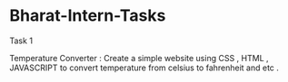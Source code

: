 # Bharat-Intern-Tasks

Task 1 

Temperature Converter :
Create a simple website using CSS , HTML , JAVASCRIPT to convert temperature from celsius to fahrenheit and etc . 
